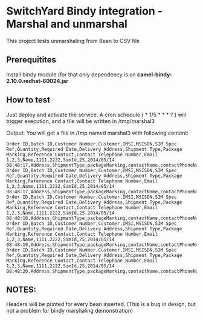 # SwitchYard Bindy integration - Marshal and unmarshal
This project tests unmarshaling from Bean to CSV file

## Prerequitites

Install bindy module (for that only dependency is on **camel-bindy-2.10.0.redhat-60024.jar**

## How to test

Just deploy and activate the service. A cron schedule ( * 1/5 * * * ? ) will trigger execution, and a file will be written in /tmp/marshal3


Output: You will get a file in /tmp named marshal3 with following content:
````
Order ID,Batch ID,Customer Number,Customer,IMSI,MSISDN,SIM Spec Ref,Quantity,Required Date,Delivery Address,Shipment Type,Package Marking,Reference Contact,Contact Telephone Number,Email
1,2,3,Name,1111,2222,SimId,25,2014/05/14 08:48:17,Address,ShipmentType,packageMarking,contactName,contactPhoneNumber,contactEmail
Order ID,Batch ID,Customer Number,Customer,IMSI,MSISDN,SIM Spec Ref,Quantity,Required Date,Delivery Address,Shipment Type,Package Marking,Reference Contact,Contact Telephone Number,Email
1,2,3,Name,1111,2222,SimId,25,2014/05/14 08:48:17,Address,ShipmentType,packageMarking,contactName,contactPhoneNumber,contactEmail
Order ID,Batch ID,Customer Number,Customer,IMSI,MSISDN,SIM Spec Ref,Quantity,Required Date,Delivery Address,Shipment Type,Package Marking,Reference Contact,Contact Telephone Number,Email
1,2,3,Name,1111,2222,SimId,25,2014/05/14 08:48:18,Address,ShipmentType,packageMarking,contactName,contactPhoneNumber,contactEmail
Order ID,Batch ID,Customer Number,Customer,IMSI,MSISDN,SIM Spec Ref,Quantity,Required Date,Delivery Address,Shipment Type,Package Marking,Reference Contact,Contact Telephone Number,Email
1,2,3,Name,1111,2222,SimId,25,2014/05/14 08:48:19,Address,ShipmentType,packageMarking,contactName,contactPhoneNumber,contactEmail
Order ID,Batch ID,Customer Number,Customer,IMSI,MSISDN,SIM Spec Ref,Quantity,Required Date,Delivery Address,Shipment Type,Package Marking,Reference Contact,Contact Telephone Number,Email
1,2,3,Name,1111,2222,SimId,25,2014/05/14 08:48:20,Address,ShipmentType,packageMarking,contactName,contactPhoneNumber,contactEmail
````

## NOTES:
Headers will be printed for every bean inserted. (This is a bug in design, but not a problem for bindy marshaling demonstration)
